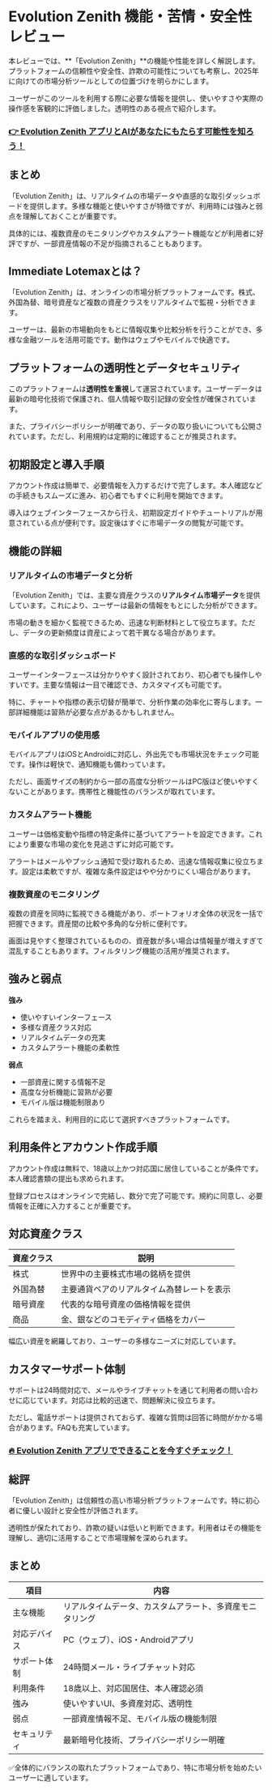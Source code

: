 # Evolution Zenith 機能・苦情・安全性レビュー
 

本レビューでは、**「Evolution Zenith」**の機能や性能を詳しく解説します。プラットフォームの信頼性や安全性、詐欺の可能性についても考察し、2025年に向けての市場分析ツールとしての位置づけを明らかにします。

ユーザーがこのツールを利用する際に必要な情報を提供し、使いやすさや実際の操作感を客観的に評価しました。透明性のある視点で紹介します。

### [👉  Evolution Zenith アプリとAIがあなたにもたらす可能性を知ろう！](https://tinyurl.com/24ar2bn2)
## まとめ

「Evolution Zenith」は、リアルタイムの市場データや直感的な取引ダッシュボードを提供します。多様な機能と使いやすさが特徴ですが、利用時には強みと弱点を理解しておくことが重要です。

具体的には、複数資産のモニタリングやカスタムアラート機能などが利用者に好評ですが、一部資産情報の不足が指摘されることもあります。

## Immediate Lotemaxとは？

「Evolution Zenith」は、オンラインの市場分析プラットフォームです。株式、外国為替、暗号資産など複数の資産クラスをリアルタイムで監視・分析できます。

ユーザーは、最新の市場動向をもとに情報収集や比較分析を行うことができ、多様な金融ツールを活用可能です。動作はウェブやモバイルで快適です。

## プラットフォームの透明性とデータセキュリティ

このプラットフォームは**透明性を重視**して運営されています。ユーザーデータは最新の暗号化技術で保護され、個人情報や取引記録の安全性が確保されています。

また、プライバシーポリシーが明確であり、データの取り扱いについても公開されています。ただし、利用規約は定期的に確認することが推奨されます。

## 初期設定と導入手順

アカウント作成は簡単で、必要情報を入力するだけで完了します。本人確認などの手続きもスムーズに進み、初心者でもすぐに利用を開始できます。

導入はウェブインターフェースから行え、初期設定ガイドやチュートリアルが用意されている点が便利です。設定後はすぐに市場データの閲覧が可能です。

## 機能の詳細

### リアルタイムの市場データと分析

「Evolution Zenith」では、主要な資産クラスの**リアルタイム市場データ**を提供しています。これにより、ユーザーは最新の情報をもとにした分析ができます。

市場の動きを細かく監視できるため、迅速な判断材料として役立ちます。ただし、データの更新頻度は資産によって若干異なる場合があります。

### 直感的な取引ダッシュボード

ユーザーインターフェースは分かりやすく設計されており、初心者でも操作しやすいです。主要な情報は一目で確認でき、カスタマイズも可能です。

特に、チャートや指標の表示切替が簡単で、分析作業の効率化に寄与します。一部詳細機能は習熟が必要な点があるかもしれません。

### モバイルアプリの使用感

モバイルアプリはiOSとAndroidに対応し、外出先でも市場状況をチェック可能です。操作は軽快で、通知機能も備わっています。

ただし、画面サイズの制約から一部の高度な分析ツールはPC版ほど使いやすくないことがあります。携帯性と機能性のバランスが取れています。

### カスタムアラート機能

ユーザーは価格変動や指標の特定条件に基づいてアラートを設定できます。これにより重要な市場の変化を見逃さずに対応可能です。

アラートはメールやプッシュ通知で受け取れるため、迅速な情報収集に役立ちます。設定は柔軟ですが、複雑な条件設定はやや分かりにくい場合があります。

### 複数資産のモニタリング

複数の資産を同時に監視できる機能があり、ポートフォリオ全体の状況を一括で把握できます。資産間の比較や多角的な分析に便利です。

画面は見やすく整理されているものの、資産数が多い場合は情報量が増えすぎて混乱することもあります。フィルタリング機能の活用が推奨されます。

## 強みと弱点

**強み**

- 使いやすいインターフェース  
- 多様な資産クラス対応  
- リアルタイムデータの充実  
- カスタムアラート機能の柔軟性  

**弱点**

- 一部資産に関する情報不足  
- 高度な分析機能に習熟が必要  
- モバイル版は機能制限あり  

これらを踏まえ、利用目的に応じて選択すべきプラットフォームです。

## 利用条件とアカウント作成手順

アカウント作成は無料で、18歳以上かつ対応国に居住していることが条件です。本人確認書類の提出も求められます。

登録プロセスはオンラインで完結し、数分で完了可能です。規約に同意し、必要情報を正確に入力することが重要です。

## 対応資産クラス

| 資産クラス       | 説明                                  |
|----------------|-------------------------------------|
| 株式           | 世界中の主要株式市場の銘柄を提供         |
| 外国為替       | 主要通貨ペアのリアルタイム為替レートを表示 |
| 暗号資産       | 代表的な暗号資産の価格情報を提供          |
| 商品           | 金、銀などのコモディティ価格をカバー       |

幅広い資産を網羅しており、ユーザーの多様なニーズに対応しています。

## カスタマーサポート体制

サポートは24時間対応で、メールやライブチャットを通じて利用者の問い合わせに応じています。対応は比較的迅速で、問題解決に役立ちます。

ただし、電話サポートは提供されておらず、複雑な質問は回答に時間がかかる場合があります。FAQも充実しています。

### [🔥 Evolution Zenith アプリでできることを今すぐチェック！](https://tinyurl.com/24ar2bn2)
## 総評

「Evolution Zenith」は信頼性の高い市場分析プラットフォームです。特に初心者に優しい設計と安全性が評価されます。

透明性が保たれており、詐欺の疑いは低いと判断できます。利用者はその機能を理解し、適切に活用することで市場理解を深められます。

## まとめ

| 項目               | 内容                                    |
|------------------|---------------------------------------|
| 主な機能            | リアルタイムデータ、カスタムアラート、多資産モニタリング         |
| 対応デバイス          | PC（ウェブ）、iOS・Androidアプリ                         |
| サポート体制          | 24時間メール・ライブチャット対応                         |
| 利用条件            | 18歳以上、対応国居住、本人確認必須                      |
| 強み               | 使いやすいUI、多資産対応、透明性                         |
| 弱点               | 一部資産情報不足、モバイル版の機能制限                    |
| セキュリティ          | 最新暗号化技術、プライバシーポリシー明確                    |

✅全体的にバランスの取れたプラットフォームであり、特に市場分析を始めたいユーザーに適しています。